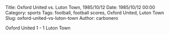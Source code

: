 Title: Oxford United vs. Luton Town, 1985/10/12
Date: 1985/10/12 00:00
Category: sports
Tags: football, football scores, Oxford United, Luton Town
Slug: oxford-united-vs-luton-town
Author: carbonero


Oxford United 1 - 1 Luton Town
